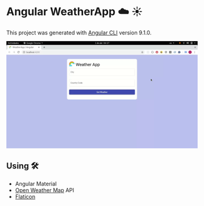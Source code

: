 # Angular WeatherApp :cloud: :sunny:

This project was generated with [Angular CLI](https://github.com/angular/angular-cli) version 9.1.0.

![](src/assets/images/preview.gif)

## Using 🛠️

* Angular Material
* [Open Weather Map](https://openweathermap.org/) API
* [Flaticon](https://flaticon.com/)

